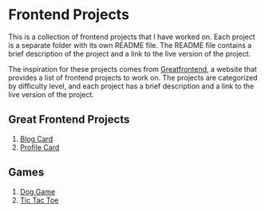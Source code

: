 # Frontend Projects

This is a collection of frontend projects that I have worked on. Each project is a separate folder with its own README file. The README file contains a brief description of the project and a link to the live version of the project.

The inspiration for these projects comes from [Greatfrontend](https://www.greatfrontend.com/prepare/coding?fpr=edwin28), a website that provides a list of frontend projects to work on. The projects are categorized by difficulty level, and each project has a brief description and a link to the live version of the project.

## Great Frontend Projects

1. [Blog Card](./blog-card/)
2. [Profile Card](./profile-card/)

## Games

1. [Dog Game](./dog-game/demo/)
2. [Tic Tac Toe](./tic-tac-toe-game/demo/)
